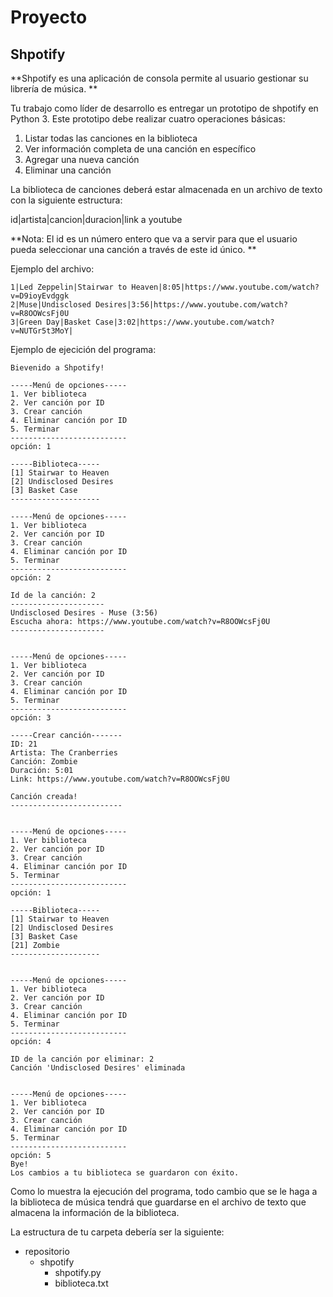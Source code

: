 # Proyecto
## Shpotify
**Shpotify es una aplicación de consola permite al usuario gestionar su librería de música. ** 

Tu trabajo como líder de desarrollo es entregar un prototipo de shpotify en Python 3. Este prototipo debe realizar cuatro operaciones básicas:
1. Listar todas las canciones en la biblioteca
2. Ver información completa de una canción en específico
3. Agregar una nueva canción
4. Eliminar una canción

La biblioteca de canciones deberá estar almacenada en un archivo de texto con la siguiente estructura:

id|artista|cancion|duracion|link a youtube

**Nota: El id es un número entero que va a servir para que el usuario pueda seleccionar una canción a través de este id único. **

Ejemplo del archivo:

~~~~
1|Led Zeppelin|Stairwar to Heaven|8:05|https://www.youtube.com/watch?v=D9ioyEvdggk
2|Muse|Undisclosed Desires|3:56|https://www.youtube.com/watch?v=R8OOWcsFj0U
3|Green Day|Basket Case|3:02|https://www.youtube.com/watch?v=NUTGr5t3MoY|
~~~~

Ejemplo de ejecición del programa:

~~~~
Bievenido a Shpotify!

-----Menú de opciones-----
1. Ver biblioteca
2. Ver canción por ID
3. Crear canción
4. Eliminar canción por ID
5. Terminar
--------------------------
opción: 1

-----Biblioteca-----
[1] Stairwar to Heaven
[2] Undisclosed Desires
[3] Basket Case
--------------------

-----Menú de opciones-----
1. Ver biblioteca
2. Ver canción por ID
3. Crear canción
4. Eliminar canción por ID
5. Terminar
--------------------------
opción: 2

Id de la canción: 2
---------------------
Undisclosed Desires - Muse (3:56)
Escucha ahora: https://www.youtube.com/watch?v=R8OOWcsFj0U
---------------------


-----Menú de opciones-----
1. Ver biblioteca
2. Ver canción por ID
3. Crear canción
4. Eliminar canción por ID
5. Terminar
--------------------------
opción: 3

-----Crear canción-------
ID: 21
Artista: The Cranberries
Canción: Zombie
Duración: 5:01
Link: https://www.youtube.com/watch?v=R8OOWcsFj0U

Canción creada!
-------------------------


-----Menú de opciones-----
1. Ver biblioteca
2. Ver canción por ID
3. Crear canción
4. Eliminar canción por ID
5. Terminar
--------------------------
opción: 1

-----Biblioteca-----
[1] Stairwar to Heaven
[2] Undisclosed Desires
[3] Basket Case
[21] Zombie
--------------------


-----Menú de opciones-----
1. Ver biblioteca
2. Ver canción por ID
3. Crear canción
4. Eliminar canción por ID
5. Terminar
--------------------------
opción: 4

ID de la canción por eliminar: 2
Canción 'Undisclosed Desires' eliminada


-----Menú de opciones-----
1. Ver biblioteca
2. Ver canción por ID
3. Crear canción
4. Eliminar canción por ID
5. Terminar
--------------------------
opción: 5
Bye!
Los cambios a tu biblioteca se guardaron con éxito.
~~~~

Como lo muestra la ejecución del programa, todo cambio que se le haga a la biblioteca de música tendrá que guardarse en el archivo de texto que almacena la información de la biblioteca.


La estructura de tu carpeta debería ser la siguiente:

- repositorio
    - shpotify
        - shpotify.py
        - biblioteca.txt

